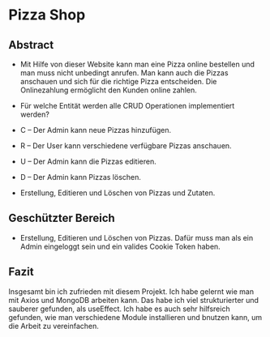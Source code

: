 # Pizza Shop

## Abstract
- Mit Hilfe von dieser Website kann man eine Pizza online bestellen und man muss nicht unbedingt anrufen. Man kann auch die Pizzas anschauen und sich für
die richtige Pizza entscheiden. Die Onlinezahlung ermöglicht den Kunden online zahlen.
- Für welche Entität werden alle CRUD Operationen implementiert werden?
- C – Der Admin kann neue Pizzas hinzufügen.
- R – Der User kann verschiedene verfügbare Pizzas anschauen.
- U – Der Admin kann die Pizzas editieren.
- D – Der Admin kann Pizzas löschen.

- Erstellung, Editieren und Löschen von Pizzas und Zutaten.

## Geschützter Bereich

- Erstellung, Editieren und Löschen von Pizzas. Dafür muss man als ein Admin eingeloggt sein und ein valides Cookie Token haben.

## Fazit

Insgesamt bin ich zufrieden mit diesem Projekt. Ich habe gelernt wie man mit Axios und MongoDB arbeiten kann. Das habe ich viel strukturierter und sauberer gefunden, als useEffect. Ich habe es auch sehr hilfsreich gefunden, wie man verschiedene Module installieren und bnutzen kann, um die Arbeit zu vereinfachen.
